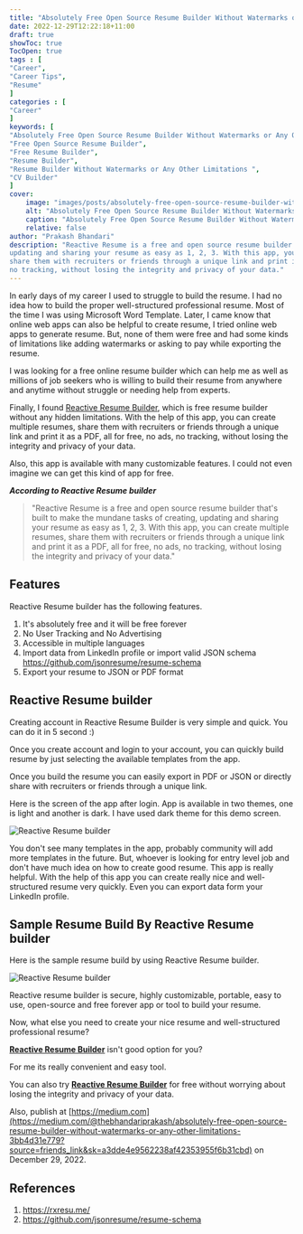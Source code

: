 ```yaml
---
title: "Absolutely Free Open Source Resume Builder Without Watermarks or Any Other Limitations"
date: 2022-12-29T12:22:18+11:00
draft: true
showToc: true
TocOpen: true
tags : [
"Career",
"Career Tips",
"Resume"
]
categories : [
"Career"
]
keywords: [
"Absolutely Free Open Source Resume Builder Without Watermarks or Any Other Limitations",
"Free Open Source Resume Builder",
"Free Resume Builder",
"Resume Builder",
"Resume Builder Without Watermarks or Any Other Limitations ",
"CV Builder"
]
cover:
    image: "images/posts/absolutely-free-open-source-resume-builder-without-watermarks-or-any-other-limitations/absolutely-free-open-source-resume-builder-without-watermarks-or-any-other-limitations.png"
    alt: "Absolutely Free Open Source Resume Builder Without Watermarks or Any Other Limitations"
    caption: "Absolutely Free Open Source Resume Builder Without Watermarks or Any Other Limitations"
    relative: false
author: "Prakash Bhandari"
description: "Reactive Resume is a free and open source resume builder that's built to make the mundane tasks of creating,
updating and sharing your resume as easy as 1, 2, 3. With this app, you can create multiple resumes,
share them with recruiters or friends through a unique link and print it as a PDF, all for free, no ads,
no tracking, without losing the integrity and privacy of your data."
---
```


In early days of my career I used to struggle to build the resume. I had no idea how to build the proper well-structured professional resume.
Most of the time I was using Microsoft Word Template. Later, I came know that online web apps can also be helpful to create resume,
I tried online web apps to generate resume. 
But, none of them were free and had some kinds of limitations like adding watermarks or asking to pay while exporting the resume.

I was looking for a free online resume builder which can help me as well as millions of job seekers who is willing to build 
their resume from anywhere and anytime without struggle or needing help from experts.

Finally, I found [Reactive Resume Builder](https://rxresu.me/), which is free resume builder without any hidden limitations.
With the help of this app, you can create multiple resumes, share them with recruiters or friends through a unique link and print it as a PDF, all for free, no ads,
no tracking, without losing the integrity and privacy of your data.

Also, this app is available with many customizable features. I could not even imagine we can get this kind of app for free.

***According to Reactive Resume builder***
>"Reactive Resume is a free and open source resume builder that's built to make the mundane tasks of creating, 
updating and sharing your resume as easy as 1, 2, 3. With this app, you can create multiple resumes, 
share them with recruiters or friends through a unique link and print it as a PDF, all for free, no ads, 
no tracking, without losing the integrity and privacy of your data."

## Features

Reactive Resume builder has the following features.

1. It's absolutely free and it will be free forever 
2. No User Tracking  and No Advertising 
3. Accessible in multiple languages 
4. Import data from LinkedIn profile or import valid JSON schema https://github.com/jsonresume/resume-schema 
5. Export your resume to JSON or PDF format

## Reactive Resume builder

Creating account in Reactive Resume Builder is very simple and quick. You can do it in 5 second :) 

Once you create account and login to your account, you can quickly build resume by just selecting the available templates from the app.

Once you build the resume you can easily export in PDF or JSON or directly share with recruiters or friends through a unique link.

Here is the screen of the app after login. App is available in two themes, one is light and another is dark. I have used dark theme for this demo screen. 

![Reactive Resume builder](/images/posts/absolutely-free-open-source-resume-builder-without-watermarks-or-any-other-limitations/workspace.png#center)

You don't see many templates in the app, probably community will add more templates in the future. 
But, whoever is looking for entry level job and don't have much idea on how to create good resume. 
This app is really helpful. With the help of this app you can create really nice and well-structured resume very quickly. 
Even you can export data form your LinkedIn profile.

## Sample Resume Build By Reactive Resume builder

Here is the sample resume build by using Reactive Resume builder.

![Reactive Resume builder](/images/posts/absolutely-free-open-source-resume-builder-without-watermarks-or-any-other-limitations/sample-resume.png#center)


Reactive resume builder is secure, highly customizable, portable, easy to use, open-source and free forever app or tool to build your resume.

Now, what else you need to create your nice resume and well-structured professional resume?

**[Reactive Resume Builder](https://rxresu.me/)** isn't good option for you?

For me its really convenient and easy tool.

You can also try **[Reactive Resume Builder](https://rxresu.me/)** for free without worrying about losing the integrity and privacy of your data.

Also, publish at [https://medium.com](https://medium.com/@thebhandariprakash/absolutely-free-open-source-resume-builder-without-watermarks-or-any-other-limitations-3bb4d31e779?source=friends_link&sk=a3dde4e9562238af42353955f6b31cbd) on December 29, 2022.

## References

1. https://rxresu.me/
2. https://github.com/jsonresume/resume-schema
